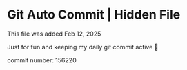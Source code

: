 # Git Auto Commit | Hidden File

This file was added Feb 12, 2025

Just for fun and keeping my daily git commit active 🤪

commit number: 156220
